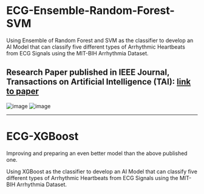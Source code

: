 # ECG-Ensemble-Random-Forest-SVM
Using Ensemble of Random Forest and SVM as the classifier to develop an AI Model that can classify five different types of Arrhythmic Heartbeats from ECG Signals using the MIT-BIH Arrhythmia Dataset.

## **Research Paper published in IEEE Journal, Transactions on Artificial Intelligence (TAI)**: <a href="https://doi.org/10.1109/TAI.2021.3083689" target="_blank">link to paper</a>
![image](https://user-images.githubusercontent.com/86871718/162078458-41ce97c5-0bdb-477b-9050-48c313c7f9c2.png)
![image](https://user-images.githubusercontent.com/86871718/162078524-f4e8c377-cd7e-4e2d-8a7b-bd3df9226283.png)

----

# ECG-XGBoost
Improving and preparing an even better model than the above published one.

Using XGBoost as the classifier to develop an AI Model that can classify five different types of Arrhythmic Heartbeats from ECG Signals using the MIT-BIH Arrhythmia Dataset.
